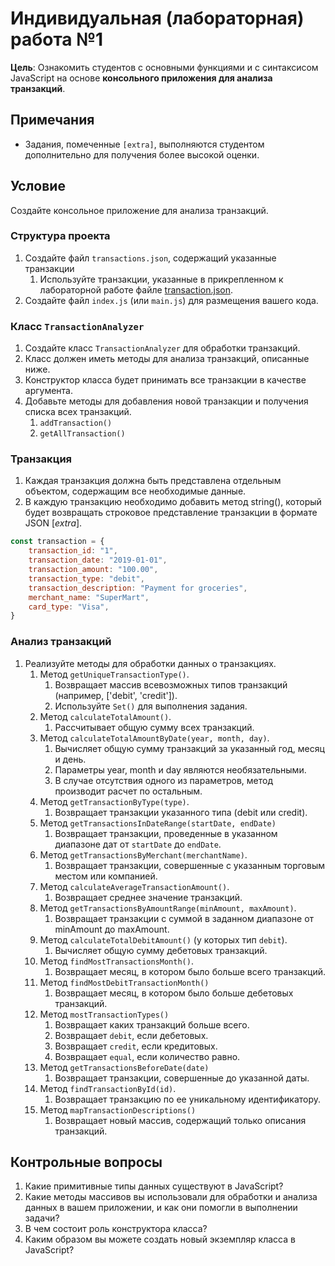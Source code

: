 # Индивидуальная (лабораторная) работа №1

**Цель**: Ознакомить студентов с основными функциями и с синтаксисом JavaScript на основе **консольного приложения для
анализа транзакций**.

## Примечания

* Задания, помеченные `[extra]`, выполняются студентом дополнительно для получения более высокой оценки.

## Условие

Создайте консольное приложение для анализа транзакций.

### Структура проекта

1. Создайте файл `transactions.json`, содержащий указанные транзакции
    1. Используйте транзакции, указанные в прикрепленном к лабораторной работе
       файле [transaction.json](./files/transaction.json).
2. Создайте файл `index.js` (или `main.js`) для размещения вашего кода.

### Класс `TransactionAnalyzer`

1. Создайте класс `TransactionAnalyzer` для обработки транзакций.
2. Класс должен иметь методы для анализа транзакций, описанные ниже.
3. Конструктор класса будет принимать все транзакции в качестве аргумента.
4. Добавьте методы для добавления новой транзакции и получения списка всех транзакций.
    1. `addTransaction()`
    2. `getAllTransaction()`

### Транзакция

1. Каждая транзакция должна быть представлена отдельным объектом, содержащим все необходимые данные.
2. В каждую транзакцию необходимо добавить метод string(), который будет возвращать строковое представление транзакции в
   формате JSON [_extra_].

```js
const transaction = {
    transaction_id: "1",
    transaction_date: "2019-01-01",
    transaction_amount: "100.00",
    transaction_type: "debit",
    transaction_description: "Payment for groceries",
    merchant_name: "SuperMart",
    card_type: "Visa",
}
```

### Анализ транзакций

1. Реализуйте методы для обработки данных о транзакциях.
    1. Метод `getUniqueTransactionType()`.
        1. Возвращает массив всевозможных типов транзакций (например, ['debit', 'credit']).
        2. Используйте `Set()` для выполнения задания.
    2. Метод `calculateTotalAmount()`.
        1. Рассчитывает общую сумму всех транзакций.
    3. Метод `calculateTotalAmountByDate(year, month, day)`.
        1. Вычисляет общую сумму транзакций за указанный год, месяц и день.
        2. Параметры year, month и day являются необязательными.
        3. В случае отсутствия одного из параметров, метод производит расчет по остальным.
    4. Метод `getTransactionByType(type)`.
        1. Возвращает транзакции указанного типа (debit или credit).
    5. Метод `getTransactionsInDateRange(startDate, endDate)`
        1. Возвращает транзакции, проведенные в указанном диапазоне дат от `startDate` до `endDate`.
    6. Метод `getTransactionsByMerchant(merchantName)`.
        1. Возвращает транзакции, совершенные с указанным торговым местом или компанией.
    7. Метод `calculateAverageTransactionAmount()`.
        1. Возвращает среднее значение транзакций.
    8. Метод `getTransactionsByAmountRange(minAmount, maxAmount)`.
        1. Возвращает транзакции с суммой в заданном диапазоне от minAmount до maxAmount.
    9. Метод `calculateTotalDebitAmount()` (у которых тип `debit`).
        1. Вычисляет общую сумму дебетовых транзакций.
    10. Метод `findMostTransactionsMonth()`.
        1. Возвращает месяц, в котором было больше всего транзакций.
    11. Метод `findMostDebitTransactionMonth()`
        1. Возвращает месяц, в котором было больше дебетовых транзакций.
    12. Метод `mostTransactionTypes()`
        1. Возвращает каких транзакций больше всего.
        2. Возвращает `debit`, если дебетовых.
        3. Возвращает `credit`, если кредитовых.
        4. Возвращает `equal`, если количество равно.
    13. Метод `getTransactionsBeforeDate(date)`
        1. Возвращает транзакции, совершенные до указанной даты.
    14. Метод `findTransactionById(id)`.
        1. Возвращает транзакцию по ее уникальному идентификатору.
    15. Метод `mapTransactionDescriptions()`
        1. Возвращает новый массив, содержащий только описания транзакций.

## Контрольные вопросы

1. Какие примитивные типы данных существуют в JavaScript?
2. Какие методы массивов вы использовали для обработки и анализа данных в вашем приложении, и как они помогли в
   выполнении задачи?
3. В чем состоит роль конструктора класса?
4. Каким образом вы можете создать новый экземпляр класса в JavaScript?
